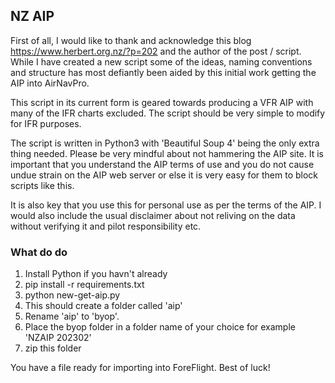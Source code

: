 ## NZ AIP

First of all, I would like to thank and acknowledge this blog https://www.herbert.org.nz/?p=202 and the author of the post / script. While I have created a new script some of the ideas, naming conventions and structure has most defiantly been aided by this initial work getting the AIP into AirNavPro.

This script in its current form is geared towards producing a VFR AIP with many of the IFR charts excluded. The script should be very simple to modify for IFR purposes.

The script is written in Python3 with 'Beautiful Soup 4' being the only extra thing needed. Please be very mindful about not hammering the AIP site. It is important that you understand the AIP terms of use and you do not cause undue strain on the AIP web server or else it is very easy for them to block scripts like this.

It is also key that you use this for personal use as per the terms of the AIP. I would also include the usual disclaimer about not reliving on the data without verifying it and pilot responsibility etc.

### What do do
1. Install Python if you havn't already 
2. pip install -r requirements.txt
3. python new-get-aip.py
4. This should create a folder called 'aip' 
5. Rename 'aip' to 'byop'.
6. Place the byop folder in a folder name of your choice for example 'NZAIP 202302' 
7. zip this folder 

You have a file ready for importing into ForeFlight. Best of luck! 
 
